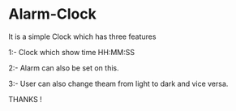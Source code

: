 # Alarm-Clock
It is a simple Clock which has three features 

 1:-  Clock which show time HH:MM:SS
 
 2:-  Alarm can also be set on this.
 
 
 3:-  User can also change theam from light to dark and vice versa.
 
 

THANKS !
 
